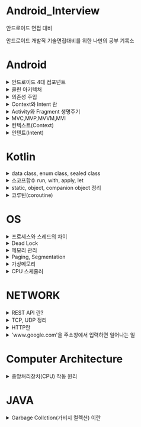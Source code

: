 # Android_Interview
안드로이드 면접 대비

안드로이드 개발직 기술면접대비를 위한 나만의 공부 기록소

# Android
<details>
<summary>안드로이드 4대 컴포넌트</summary>

[안드로이드 4대 컴포넌트](https://superohinsung.tistory.com/54)

</details>

<details>

<summary> 클린 아키텍처</summary>

[클린 아키텍처](https://superohinsung.tistory.com/74)

</details>

<details>

<summary> 의존성 주입 </summary>

[의존성 주입]() // TODO

</details>

<details>

<summary> Context와 Intent 란 </summary>

[Context 란](https://superohinsung.tistory.com/99)

[Intent 란](https://superohinsung.tistory.com/100)

</details>


<details>

<summary> Activity와 Fragment 생명주기 </summary>

[Activity의 생명주기](https://superohinsung.tistory.com/56)

[Fragment의 생명주기](https://superohinsung.tistory.com/86)

</details>

<details>

<summary> MVC,MVP,MVVM,MVI </summary>

[MVC](https://superohinsung.tistory.com/64)

[MVP](https://superohinsung.tistory.com/65)

[MVVM](https://superohinsung.tistory.com/66)

[MVI]() // TODO

</details>

<details>

<summary> 컨텍스트(Context) </summary>

[컨텍스트(Context)](https://superohinsung.tistory.com/99)

</details>

<details>

<summary> 인텐트(Intent) </summary>

[인텐트(Intent)](https://superohinsung.tistory.com/100)

</details>

# Kotlin
<details>

<summary>data class, enum class, sealed class </summary>

[data class란](https://superohinsung.tistory.com/58)

[enum class란](https://superohinsung.tistory.com/59)

[sealed class란](https://superohinsung.tistory.com/61)

</details>

<details>

<summary>스코프함수 run, with, apply, let</summary>

[스코프 함수 정리](https://superohinsung.tistory.com/63)

</details>

<details>

<summary> static, object, companion object 정리 </summary>

[static, object, companion object 정리](https://superohinsung.tistory.com/83)

</details>

<details>

<summary> 코루틴(coroutine) </summary>

[코루틴(coroutine)]() // TODO

</details>

# OS
<details>
<summary>프로세스와 스레드의 차이</summary>

[프로세스와 스레드](https://superohinsung.tistory.com/69)

</details>

<details>

<summary>Dead Lock</summary>

[교착상태](https://superohinsung.tistory.com/73)

</details>

<details>

<summary>메모리 관리</summary>

[메모리 관리]() // TODO

</details>

<details>

<summary>Paging, Segmentation</summary>

[Paging]() // TODO

[Segmentation]() // TODO

</details>

<details>

<summary>가상메모리</summary>

[가상메모리](https://superohinsung.tistory.com/106)

[요구페이징]()

[참조의 지역성과 작업집합](https://superohinsung.tistory.com/108)

</details>

<details>

<summary>CPU 스케쥴러</summary>

[CPU 스케쥴러]()

</details>


# NETWORK

<details>

<summary>REST API 란?</summary>

[REST API 란?](https://superohinsung.tistory.com/71)

</details>

<details> 

<summary> TCP, UDP 정리 </summary>

[TCP, UDP 정리]() // TODO

</details>

<details>

<summary> HTTP란 </summary>

[HTTP란]() // TODO

</details>

<details>

<summary>'www.google.com'을 주소창에서 입력하면 일어나는 일 </summary>

['www.google.com'을 주소창에서 입력하면 일어나는 일](https://superohinsung.tistory.com/85)

</details>

# Computer Architecture

<details>

<summary> 중앙처리장치(CPU) 작동 원리 </summary>

[중앙처리장치(CPU) 작동 원리](https://superohinsung.tistory.com/84)

</details>

# JAVA

<details>

<summary> Garbage Collction(가비지 컬렉션) 이란 </summary>

[Garbage Collction(가비지 컬렉션) 이란]() // TODO

</details>